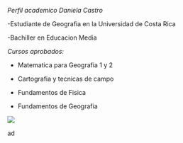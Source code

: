 *Perfil academico Daniela Castro*

-Estudiante de Geografia en la Universidad de Costa Rica

-Bachiller en Educacion Media

*Cursos aprobados:*

* Matematica para Geografia 1 y 2

* Cartografia y tecnicas de campo

* Fundamentos de Fisica

* Fundamentos de Geografia 

![](https://media.istockphoto.com/photos/brazil-3d-render-topographic-map-color-border-picture-id1335251137?b=1&k=20&m=1335251137&s=170667a&w=0&h=RqC157yA2YTwYDq9eomyLwmbN1QCHH0hHdXjLSqsXew=)

ad


